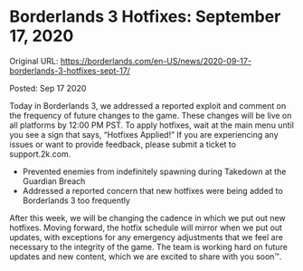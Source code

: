 Borderlands 3 Hotfixes: September 17, 2020
==========================================

Original URL: https://borderlands.com/en-US/news/2020-09-17-borderlands-3-hotfixes-sept-17/

Posted: Sep 17 2020

Today in Borderlands 3, we addressed a reported exploit and comment on the frequency of future changes to the game. These changes will be live on all platforms by 12:00 PM PST. To apply hotfixes, wait at the main menu until you see a sign that says, “Hotfixes Applied!” If you are experiencing any issues or want to provide feedback, please submit a ticket to support.2k.com.

- Prevented enemies from indefinitely spawning during Takedown at the Guardian Breach
- Addressed a reported concern that new hotfixes were being added to Borderlands 3 too frequently

After this week, we will be changing the cadence in which we put out new hotfixes. Moving forward, the hotfix schedule will mirror when we put out updates, with exceptions for any emergency adjustments that we feel are necessary to the integrity of the game. The team is working hard on future updates and new content, which we are excited to share with you soon™.

